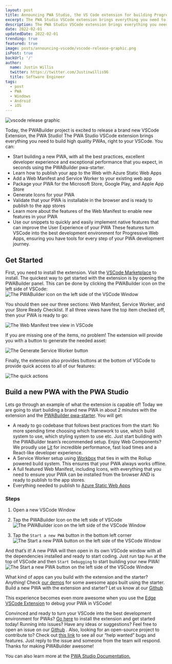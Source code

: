 ```yaml
---
layout: post
title: Announcing PWA Studio, the VS Code extension for building Progressive Web Apps!
excerpt: The PWA Studio VSCode extension brings everything you need to build high quality PWAs, right to your VSCode!
description: The PWA Studio VSCode extension brings everything you need to build high quality PWAs, right to your VSCode!
date: 2022-02-01
updatedDate: 2022-02-01
trending: true
featured: true
image: posts/announcing-vscode/vscode-release-graphic.png
isPost: true
backUrl: '/'
author:
  name: Justin Willis
  twitter: https://twitter.com/Justinwillis96
  title: Software Engineer
tags:
  - post
  - PWA
  - Windows
  - Android
  - iOS
---
```


<img alt="vscode release graphic" src="/posts/announcing-vscode/vscode-release-graphic.png" />

Today, the PWABuilder project is excited to release a brand new VSCode Extension, the PWA Studio! 
The PWA Studio VSCode extension brings everything you need to build high quality PWAs, right to your VSCode. You can:
-	Start building a new PWA, with all the best practices, excellent developer experience and exceptional performance that you expect, in seconds using the PWABuilder pwa-starter.
-	Learn how to publish your app to the Web with Azure Static Web Apps
-	Add a Web Manifest and Service Worker to your existing web app
-	Package your PWA for the Microsoft Store, Google Play, and Apple App Store
-	Generate Icons for your PWA
-	Validate that your PWA is installable in the browser and is ready to publish to the app stores
-	Learn more about the features of the Web Manifest to enable new features in your PWA
-	Use our snippets to quickly and easily implement native features that can improve the User Experience of your PWA
These features turn VSCode into the best development environment for Progressive Web Apps, ensuring you have tools for every step of your PWA development journey.

## Get Started
First, you need to install the extension. Visit the [VSCode Marketplace](https://aka.ms/install-pwa-studio) to install.
The quickest way to get started with the extension is by opening the PWABuilder panel. This can be done by clicking the PWABuilder icon on the left side of VSCode:
![The PWABuilder icon on the left side of the VSCode Window](https://raw.githubusercontent.com/pwa-builder/pwabuilder-vscode/main/resources/icon-view.png)

You should then see our three sections: Web Manifest, Service Worker, and your Store Ready Checklist. If all three views have the top item checked off, then your PWA is ready to go:

![The Web Manifest tree view in VSCode](https://raw.githubusercontent.com/pwa-builder/pwabuilder-vscode/main/resources/validate.png)

If you are missing one of the items, no problem! The extension will provide you with a button to generate the needed asset:

![The Generate Service Worker button](https://raw.githubusercontent.com/pwa-builder/pwabuilder-vscode/main/resources/sw-button.png)

Finally, the extension also provides buttons at the bottom of VSCode to provide quick access to all of our features:

![The quick actions](https://raw.githubusercontent.com/pwa-builder/pwabuilder-vscode/main/resources/quick-actions.png)

## Build a new PWA with the PWA Studio
Lets go through an example of what the extension is capable of! Today we are going to start building a brand new PWA in about 2 minutes with the extension and the [PWABuilder pwa-starter](https://aka.ms/pwa-starter). You will get:
-	A ready to go codebase that follows best practices from the start: No more spending time choosing which framework to use, which build system to use, which styling system to use etc. Just start building with the PWABuilder team’s recommended setup. Enjoy Web Components? We proudly use [Lit](https://lit.dev) for incredible performance, fast load times and a React-like developer experience.
-	A Service Worker setup using [Workbox](https://developers.google.com/web/tools/workbox/) that ties in with the Rollup powered build system. This ensures that your PWA always works offline.
-	A full featured Web Manifest, including Icons, with everything that you need to ensure your PWA can be installed from the browser AND is ready to publish to the app stores.
-	Everything needed to publish to [Azure Static Web Apps](https://azure.microsoft.com/services/app-service/static/)

### Steps   
1) Open a new VSCode Window
2) Tap the PWABuilder Icon on the left side of VSCode
![The PWABuilder icon on the left side of the VSCode Window](https://raw.githubusercontent.com/pwa-builder/pwabuilder-vscode/main/resources/icon-view.png)

3) Tap the `Start a new PWA` button in the bottom left corner
![The Start a new PWA button on the left side of the VSCode Window](https://raw.githubusercontent.com/pwa-builder/pwabuilder-vscode/main/resources/main-view.png)

And that’s it! A new PWA will then open in its own VSCode window with all the dependencies installed and ready to start coding. Just run tap `Run` at the top of VSCode and then `Start Debugging` to start building your new PWA!
![The Start a new PWA button on the left side of the VSCode Window](https://raw.githubusercontent.com/pwa-builder/pwabuilder-vscode/main/resources/pwa-starter.png)

What kind of apps can you build with the extension and the starter? Anything! Check [our demos](https://github.com/pwa-builder/pwa-starter#sample-pwas-built-with-the-starter) for some awesome apps built using the starter. Build a new PWA with the extension and starter? Let us know at our [Github](https://github.com/pwa-builder/PWABuilder)

This experience becomes even more awesome when you use the [Edge VSCode Extension](https://docs.microsoft.com/microsoft-edge/visual-studio-code/microsoft-edge-devtools-extension) to debug your PWA in VSCode!

Convinced and ready to turn your VSCode into the best development environment for PWAs? [Go here]( https://marketplace.visualstudio.com/items?itemName=PWABuilder.pwa-studio) to install the extension and get started today! Running into issues? Have any ideas or suggestions? Feel free to open an issue on our [Github](https://github.com/pwa-builder/PWABuilder)  . Also, looking for an open-source project to contribute to? Check out [this link](https://github.com/pwa-builder/PWABuilder/issues?q=is%3Aopen+is%3Aissue+label%3A%22help+wanted+%3Araising_hand%3A%22) to see all our “help wanted” bugs and features. Just reply to the issue and someone from the team will respond. Thanks for making PWABuilder awesome! 

You can also learn more at the [PWA Studio Documentation.](https://docs.pwabuilder.com/#/studio/quick-start)